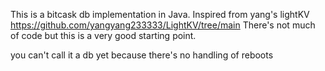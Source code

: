 This is a bitcask db implementation in Java. Inspired from yang's lightKV https://github.com/yangyang233333/LightKV/tree/main 
There's not much of code but this is a very good starting point.

you can't call it a db yet because there's no handling of reboots

